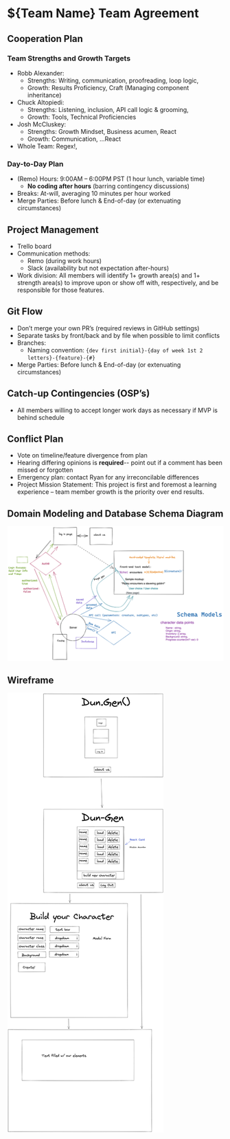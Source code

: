 # ${Team Name} Team Agreement

## Cooperation Plan

### Team Strengths and Growth Targets

* Robb Alexander:
	* Strengths: Writing, communication, proofreading, loop logic, 
	* Growth: Results Proficiency, Craft (Managing component inheritance)
* Chuck Altopiedi: 
	* Strengths: Listening, inclusion, API call logic & grooming,
	* Growth: Tools, Technical Proficiencies
* Josh McCluskey:
	* Strengths: Growth Mindset, Business acumen, React
	* Growth: Communication, ...React
* Whole Team: Regex!,

### Day-to-Day Plan

* (Remo) Hours: 9:00AM – 6:00PM PST (1 hour lunch, variable time)
	* **No coding after hours** (barring contingency discussions)
* Breaks: At-will, averaging 10 minutes per hour worked
* Merge Parties: Before lunch & End-of-day (or extenuating circumstances)

## Project Management

* Trello board
* Communication methods:
	* Remo (during work hours)
	* Slack (availability but not expectation after-hours)
* Work division: All members will identify 1+ growth area(s) and 1+ strength area(s) to improve upon or show off with, respectively, and be responsible for those features.

## Git Flow

* Don’t merge your own PR’s (required reviews in GitHub settings)
* Separate tasks by front/back and by file when possible to limit conflicts
* Branches:
	* Naming convention: `{dev first initial}-{day of week 1st 2 letters}-{feature}-{#}`
* Merge Parties: Before lunch & End-of-day (or extenuating circumstances)

## Catch-up Contingencies (OSP’s)

* All members willing to accept longer work days as necessary if MVP is behind schedule

## Conflict Plan

* Vote on timeline/feature divergence from plan
* Hearing differing opinions is **required**-- point out if a comment has been missed or forgotten
* Emergency plan: contact Ryan for any irreconcilable differences
* Project Mission Statement: This project is first and foremost a learning experience – team member growth is the priority over end results.

## Domain Modeling and Database Schema Diagram

![Domain Modeling and Schema Diagram](/src/img/dom-data-schema-two.png)

## Wireframe

![Wireframe Design](/src/img/wireframe.png)
